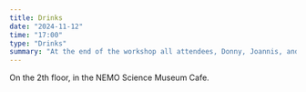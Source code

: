 ```yaml
---
title: Drinks
date: "2024-11-12"
time: "17:00"
type: "Drinks"
summary: "At the end of the workshop all attendees, Donny, Joannis, and Jeroen will have a drink together."
---
```


On the 2th floor, in the NEMO Science Museum Cafe.
